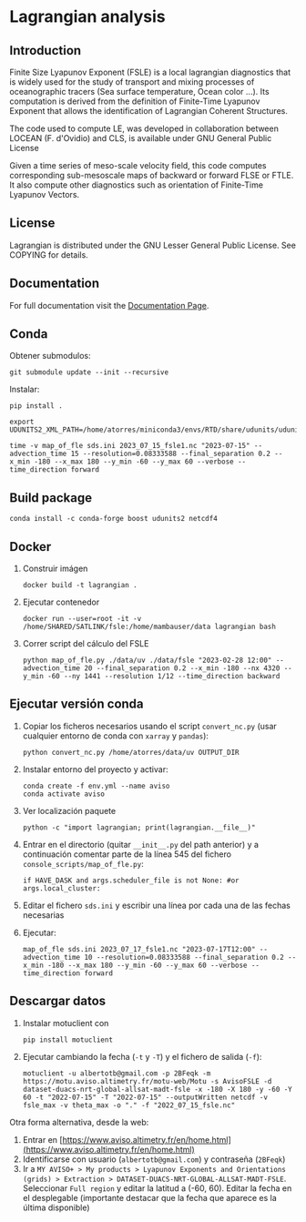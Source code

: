 Lagrangian analysis
===================

Introduction
------------

Finite Size Lyapunov Exponent (FSLE) is a local lagrangian diagnostics that is
widely used for the study of transport and mixing processes of oceanographic
tracers (Sea surface temperature, Ocean color ...). Its computation is derived
from the definition of Finite-Time Lyapunov Exponent that allows the
identification of  Lagrangian Coherent Structures.

The code used to compute LE, was developed in collaboration between LOCEAN (F.
d'Ovidio) and CLS, is available under GNU General Public License

Given a time series of meso-scale velocity field, this code computes
corresponding sub-mesoscale maps of backward or forward FLSE or FTLE. It also
compute other diagnostics such as orientation of Finite-Time Lyapunov Vectors.

License
-------

Lagrangian is distributed under the GNU Lesser General Public License. See
COPYING for details.

Documentation
-------------

For full documentation visit the [Documentation
Page](http://lagrangian.readthedocs.io/en/latest/index.html).

Conda
-----

Obtener submodulos:

```{bash}
git submodule update --init --recursive
```

Instalar:

```{bash}
pip install .
```

```{bash}
export UDUNITS2_XML_PATH=/home/atorres/miniconda3/envs/RTD/share/udunits/udunits2.xml
```

```{bash}
time -v map_of_fle sds.ini 2023_07_15_fsle1.nc "2023-07-15" --advection_time 15 --resolution=0.08333588 --final_separation 0.2 --x_min -180 --x_max 180 --y_min -60 --y_max 60 --verbose --time_direction forward
```

Build package
-------------

```{bash}
conda install -c conda-forge boost udunits2 netcdf4
```

Docker
------

1. Construir imágen

   ```{bash}
   docker build -t lagrangian .
   ```

2. Ejecutar contenedor

   ```{bash}
   docker run --user=root -it -v /home/SHARED/SATLINK/fsle:/home/mambauser/data lagrangian bash
   ```

3. Correr script del cálculo del FSLE

   ```{bash}
   python map_of_fle.py ./data/uv ./data/fsle "2023-02-28 12:00" --advection_time 20 --final_separation 0.2 --x_min -180 --nx 4320 --y_min -60 --ny 1441 --resolution 1/12 --time_direction backward
   ```


Ejecutar versión conda
----------------------

1. Copiar los ficheros necesarios usando el script `convert_nc.py` (usar cualquier entorno de conda con `xarray` y `pandas`):

   ```{bash}
   python convert_nc.py /home/atorres/data/uv OUTPUT_DIR
   ```

2. Instalar entorno del proyecto y activar:

   ```{bash}
   conda create -f env.yml --name aviso
   conda activate aviso
   ```

3. Ver localización paquete

   ```{bash}
   python -c "import lagrangian; print(lagrangian.__file__)"
   ```

4. Entrar en el directorio (quitar `__init__.py` del path anterior) y a continuación comentar parte de la línea 545 del fichero `console_scripts/map_of_fle.py`:

   ```{python}
   if HAVE_DASK and args.scheduler_file is not None: #or args.local_cluster:
   ```

5. Editar el fichero `sds.ini` y escribir una línea por cada una de las fechas necesarias

6. Ejecutar:

   ```{bash}
   map_of_fle sds.ini 2023_07_17_fsle1.nc "2023-07-17T12:00" --advection_time 10 --resolution=0.08333588 --final_separation 0.2 --x_min -180 --x_max 180 --y_min -60 --y_max 60 --verbose --time_direction forward
   ```

Descargar datos
---------------

1. Instalar motuclient con 

   ```{bash}
   pip install motuclient
   ```

2. Ejecutar cambiando la fecha (`-t` y `-T`) y el fichero de salida (`-f`):

   ```{bash}
   motuclient -u albertotb@gmail.com -p 2BFeqk -m https://motu.aviso.altimetry.fr/motu-web/Motu -s AvisoFSLE -d dataset-duacs-nrt-global-allsat-madt-fsle -x -180 -X 180 -y -60 -Y 60 -t "2022-07-15" -T "2022-07-15" --outputWritten netcdf -v fsle_max -v theta_max -o "." -f "2022_07_15_fsle.nc"
   ```

Otra forma alternativa, desde la web:

1. Entrar en [https://www.aviso.altimetry.fr/en/home.html](https://www.aviso.altimetry.fr/en/home.html)
2. Identificarse con usuario (`albertotb@gmail.com`) y contraseña (`2BFeqk`)
3. Ir a `MY AVISO+ > My products > Lyapunov Exponents and Orientations (grids) > Extraction > DATASET-DUACS-NRT-GLOBAL-ALLSAT-MADT-FSLE`. Seleccionar `Full region` y editar la latitud a (-60, 60). Editar la fecha en el desplegable (importante destacar que la fecha que aparece es la última disponible)